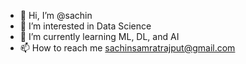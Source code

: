 - 👋 Hi, I’m @sachin
- 👀 I’m interested in Data Science
- 🌱 I’m currently learning ML, DL, and AI
- 📫 How to reach me sachinsamratrajput@gmail.com

<!---
sachinsamrat0/sachinsamrat0 is a ✨ special ✨ repository because its `README.md` (this file) appears on your GitHub profile.
You can click the Preview link to take a look at your changes.
--->
